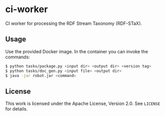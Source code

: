 # ci-worker

CI worker for processing the RDF Stream Taxonomy (RDF-STaX).

## Usage

Use the provided Docker image. In the container you can invoke the commands:

```bash
$ python tasks/package.py <input dir> <output dir> <version tag>
$ python tasks/doc_gen.py <input file> <output dir>
$ java -jar robot.jar <command>
```

## License

This work is licensed under the Apache License, Version 2.0. See `LICENSE` for details.
